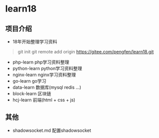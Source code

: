 # learn18

## 项目介绍
* 18年开始整理学习资料

> git init
> git remote add origin https://gitee.com/pengfen/learn18.git


* php-learn     php学习资料整理
* python-learn  python学习资料整理
* nginx-learn   nginx学习资料整理
* go-learn      go学习
* data-learn    数据库(mysql redis ...)
* block-learn   区块链
* hcj-learn     前端(html + css + js)

## 其他
* shadowsocket.md  配置shadowsocket